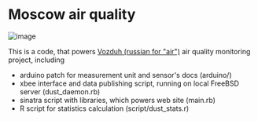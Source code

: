 # Moscow air quality

![image](http://i.imgur.com/Yuem5l.png)

This is a code, that powers [Vozduh (russian for "air")](http://vozduh.msk.ru/) air quality monitoring project, including
- arduino patch for measurement unit and sensor's docs (arduino/)
- xbee interface and data publishing script, running on local FreeBSD server (dust_daemon.rb)
- sinatra script with libraries, which powers web site (main.rb)
- R script for statistics calculation (script/dust_stats.r)

